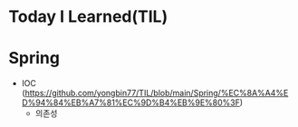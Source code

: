 # Today I Learned(TIL)

# Spring


- IOC (https://github.com/yongbin77/TIL/blob/main/Spring/%EC%8A%A4%ED%94%84%EB%A7%81%EC%9D%B4%EB%9E%80%3F)
  - 의존성

